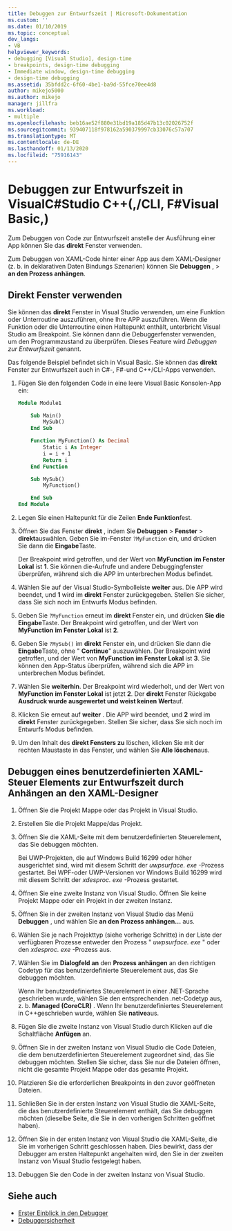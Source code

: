 ```yaml
---
title: Debuggen zur Entwurfszeit | Microsoft-Dokumentation
ms.custom: ''
ms.date: 01/10/2019
ms.topic: conceptual
dev_langs:
- VB
helpviewer_keywords:
- debugging [Visual Studio], design-time
- breakpoints, design-time debugging
- Immediate window, design-time debugging
- design-time debugging
ms.assetid: 35bfdd2c-6f60-4be1-ba9d-55fce70ee4d8
author: mikejo5000
ms.author: mikejo
manager: jillfra
ms.workload:
- multiple
ms.openlocfilehash: beb16ae52f880e31bd19a185d47b13c02026752f
ms.sourcegitcommit: 939407118f978162a590379997cb33076c57a707
ms.translationtype: MT
ms.contentlocale: de-DE
ms.lasthandoff: 01/13/2020
ms.locfileid: "75916143"
---
```

# <a name="debug-at-design-time-in-visual-studio-c-ccli-visual-basic-f"></a>Debuggen zur Entwurfszeit in VisualC#Studio C++(,/CLI, F#Visual Basic,)

Zum Debuggen von Code zur Entwurfszeit anstelle der Ausführung einer App können Sie das **direkt** Fenster verwenden.

Zum Debuggen von XAML-Code hinter einer App aus dem XAML-Designer (z. b. in deklarativen Daten Bindungs Szenarien) können Sie **Debuggen** , > **an den Prozess anhängen**.

## <a name="use-the-immediate-window"></a>Direkt Fenster verwenden

Sie können das **direkt** Fenster in Visual Studio verwenden, um eine Funktion oder Unterroutine auszuführen, ohne Ihre APP auszuführen. Wenn die Funktion oder die Unterroutine einen Haltepunkt enthält, unterbricht Visual Studio am Breakpoint. Sie können dann die Debuggerfenster verwenden, um den Programmzustand zu überprüfen. Dieses Feature wird *Debuggen zur Entwurfszeit* genannt.

Das folgende Beispiel befindet sich in Visual Basic. Sie können das **direkt** Fenster zur Entwurfszeit auch in C#-, F#-und C++/CLI-Apps verwenden.

1. Fügen Sie den folgenden Code in eine leere Visual Basic Konsolen-App ein:

   ```vb
   Module Module1

       Sub Main()
           MySub()
       End Sub

       Function MyFunction() As Decimal
           Static i As Integer
           i = i + 1
           Return i
       End Function

       Sub MySub()
           MyFunction()

       End Sub
   End Module
   ```

1. Legen Sie einen Haltepunkt für die Zeilen **Ende Funktion**fest.

1. Öffnen Sie das Fenster **direkt** , indem Sie **Debuggen** > **Fenster** > **direkt**auswählen. Geben Sie im-Fenster `?MyFunction` ein, und drücken Sie dann die **Eingabe**Taste.

   Der Breakpoint wird getroffen, und der Wert von **MyFunction** **im Fenster Lokal** ist **1**. Sie können die-Aufrufe und andere Debuggingfenster überprüfen, während sich die APP im unterbrechen Modus befindet.

1. Wählen Sie auf der Visual Studio-Symbolleiste **weiter** aus. Die APP wird beendet, und **1** wird im **direkt** Fenster zurückgegeben. Stellen Sie sicher, dass Sie sich noch im Entwurfs Modus befinden.

1. Geben Sie `?MyFunction` erneut im **direkt** Fenster ein, und drücken **Sie die Eingabe**Taste. Der Breakpoint wird getroffen, und der Wert von **MyFunction** **im Fenster Lokal** ist **2**.

1. Geben Sie `?MySub()` im **direkt** Fenster ein, und drücken Sie dann die **Eingabe**Taste, ohne " **Continue**" auszuwählen. Der Breakpoint wird getroffen, und der Wert von **MyFunction** **im Fenster Lokal** ist **3**. Sie können den App-Status überprüfen, während sich die APP im unterbrechen Modus befindet.

1. Wählen Sie **weiterhin**. Der Breakpoint wird wiederholt, und der Wert von **MyFunction** **im Fenster Lokal** ist jetzt **2**. Der **direkt** Fenster Rückgabe **Ausdruck wurde ausgewertet und weist keinen Wert**auf.

1. Klicken Sie erneut auf **weiter** . Die APP wird beendet, und **2** wird im **direkt** Fenster zurückgegeben. Stellen Sie sicher, dass Sie sich noch im Entwurfs Modus befinden.

1. Um den Inhalt des **direkt Fensters zu** löschen, klicken Sie mit der rechten Maustaste in das Fenster, und wählen Sie **Alle löschen**aus.

## <a name="debug-a-custom-xaml-control-at-design-time-by-attaching-to-xaml-designer"></a>Debuggen eines benutzerdefinierten XAML-Steuer Elements zur Entwurfszeit durch Anhängen an den XAML-Designer

1. Öffnen Sie die Projekt Mappe oder das Projekt in Visual Studio.

1. Erstellen Sie die Projekt Mappe/das Projekt.

1. Öffnen Sie die XAML-Seite mit dem benutzerdefinierten Steuerelement, das Sie debuggen möchten.

   Bei UWP-Projekten, die auf Windows Build 16299 oder höher ausgerichtet sind, wird mit diesem Schritt der *uwpsurface. exe* -Prozess gestartet. Bei WPF-oder UWP-Versionen vor Windows Build 16299 wird mit diesem Schritt der *xdesproc. exe* -Prozess gestartet.

1. Öffnen Sie eine zweite Instanz von Visual Studio. Öffnen Sie keine Projekt Mappe oder ein Projekt in der zweiten Instanz.

1. Öffnen Sie in der zweiten Instanz von Visual Studio das Menü **Debuggen** , und wählen Sie **an den Prozess anhängen...** aus.

1. Wählen Sie je nach Projekttyp (siehe vorherige Schritte) in der Liste der verfügbaren Prozesse entweder den Prozess " *uwpsurface. exe* " oder den *xdesproc. exe* -Prozess aus.

1. Wählen Sie im **Dialogfeld an** den **Prozess anhängen** an den richtigen Codetyp für das benutzerdefinierte Steuerelement aus, das Sie debuggen möchten.

   Wenn Ihr benutzerdefiniertes Steuerelement in einer .NET-Sprache geschrieben wurde, wählen Sie den entsprechenden .net-Codetyp aus, z. b. **Managed (CoreCLR)** . Wenn Ihr benutzerdefiniertes Steuerelement in C++geschrieben wurde, wählen Sie **native**aus.

1. Fügen Sie die zweite Instanz von Visual Studio durch Klicken auf die Schaltfläche **Anfügen** an.

1. Öffnen Sie in der zweiten Instanz von Visual Studio die Code Dateien, die dem benutzerdefinierten Steuerelement zugeordnet sind, das Sie debuggen möchten. Stellen Sie sicher, dass Sie nur die Dateien öffnen, nicht die gesamte Projekt Mappe oder das gesamte Projekt.

1. Platzieren Sie die erforderlichen Breakpoints in den zuvor geöffneten Dateien.

1. Schließen Sie in der ersten Instanz von Visual Studio die XAML-Seite, die das benutzerdefinierte Steuerelement enthält, das Sie debuggen möchten (dieselbe Seite, die Sie in den vorherigen Schritten geöffnet haben).

1. Öffnen Sie in der ersten Instanz von Visual Studio die XAML-Seite, die Sie im vorherigen Schritt geschlossen haben. Dies bewirkt, dass der Debugger am ersten Haltepunkt angehalten wird, den Sie in der zweiten Instanz von Visual Studio festgelegt haben.

1. Debuggen Sie den Code in der zweiten Instanz von Visual Studio.

## <a name="see-also"></a>Siehe auch
- [Erster Einblick in den Debugger](../debugger/debugger-feature-tour.md)
- [Debuggersicherheit](../debugger/debugger-security.md)
